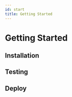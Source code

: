 ```yaml
---
id: start
title: Getting Started
---
```


# Getting Started

## Installation

## Testing

## Deploy
